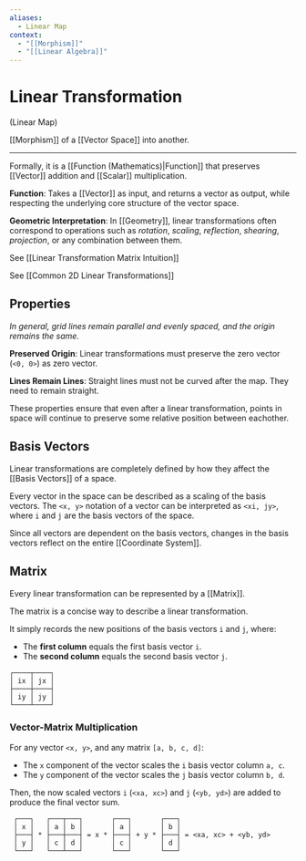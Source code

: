 ```yaml
---
aliases:
  - Linear Map
context:
  - "[[Morphism]]"
  - "[[Linear Algebra]]"
---
```


# Linear Transformation

(Linear Map)

[[Morphism]] of a [[Vector Space]] into another.

---

Formally, it is a [[Function (Mathematics)|Function]] that preserves [[Vector]] addition and [[Scalar]] multiplication.

**Function**: Takes a [[Vector]] as input, and returns a vector as output, while respecting the underlying core structure of the vector space.

**Geometric Interpretation**: In [[Geometry]], linear transformations often correspond to operations such as _rotation_, _scaling_, _reflection_, _shearing_, _projection_, or any combination between them.

See [[Linear Transformation Matrix Intuition]]

See [[Common 2D Linear Transformations]]

## Properties

_In general, grid lines remain parallel and evenly spaced, and the origin remains the same._

**Preserved Origin**: Linear transformations must preserve the zero vector (`<0, 0>`) as zero vector.

**Lines Remain Lines**: Straight lines must not be curved after the map. They need to remain straight.

These properties ensure that even after a linear transformation, points in space will continue to preserve some relative position between eachother.

## Basis Vectors

Linear transformations are completely defined by how they affect the [[Basis Vectors]] of a space.

Every vector in the space can be described as a scaling of the basis vectors. The `<x, y>` notation of a vector can be interpreted as `<xi, jy>`, where `i` and `j` are the basis vectors of the space.

Since all vectors are dependent on the basis vectors, changes in the basis vectors reflect on the entire [[Coordinate System]].

## Matrix

Every linear transformation can be represented by a [[Matrix]].

The matrix is a concise way to describe a linear transformation.

It simply records the new positions of the basis vectors `i` and `j`, where:

- The **first column** equals the first basis vector `i`.
- The **second column** equals the second basis vector `j`.

```
┌────┬────┐
│ ix │ jx │
├────┼────┤
│ iy │ jy │
└────┴────┘
```

### Vector-Matrix Multiplication

For any vector `<x, y>`, and any matrix `[a, b, c, d]`:

- The `x` component of the vector scales the `i` basis vector column `a, c`.
- The `y` component of the vector scales the `j` basis vector column `b, d`.

Then, the now scaled vectors `i` (`<xa, xc>`) and `j` (`<yb, yd>`) are added to produce the final vector sum.

```
 ┌───┐   ┌───┬───┐       ┌───┐       ┌───┐
 │ x │   │ a │ b │       │ a │       │ b │
 ├───┤ * ├───┼───┤ = x * ├───┤ + y * ├───┤ = <xa, xc> + <yb, yd>
 │ y │   │ c │ d │       │ c │       │ d │
 └───┘   └───┴───┘       └───┘       └───┘
```
